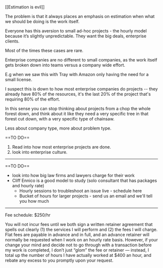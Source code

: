 


[[Estimation is evil]]

The problem is that it always places an emphasis on estimation when what we should be doing is the work itself.

Everyone has this aversion to small ad-hoc projects - the hourly model because it’s slightly unpredictable. They want the big deals, enterprise clients. 

Most of the times these cases are rare. 

Enterprise companies are no different to small companies, as the work itself gets broken down into teams versus a company wide effort.

E.g when we saw this with Tray with Amazon only having the need for a small license.

I suspect this is down to how most enterprise companies do projects -- they already have 80% of the resources, it's the last 20% of the project that's requiring 80% of the effort.

In this sense you can stop thinking about projects from a chop the whole forest down, and think about it like they need a very specific tree in that forest cut down, with a very specific type of chainsaw.

Less about company type, more about problem type.

==TO DO==

1. Read into how most enterprise projects are done. 
2. look into enterprise culture.


---


==TO DO==

- look into how big law firms and lawyers charge for their work
- Cliff Ennico is a good model to study (solo consultant that has packages and hourly rate)
	- Hourly sessions to troubleshoot an issue live - schedule here
	- Bucket of hours for larger projects - send us an email and we'll tell you how much


---

Fee schedule: $250/hr

You will not incur fees until we both sign a written retainer agreement that spells out clearly (1) the services I will perform and (2) the fees I will charge. Flat fees are payable in advance and in full, and an advance retainer will normally be requested when I work on an hourly rate basis. However, if your change your mind and decide not to go through with a transaction before my work is completed, I don’t just “glom” the fee or retainer — instead, I total up the number of hours I have actually worked at $400 an hour, and rebate any excess to you promptly upon your request.
